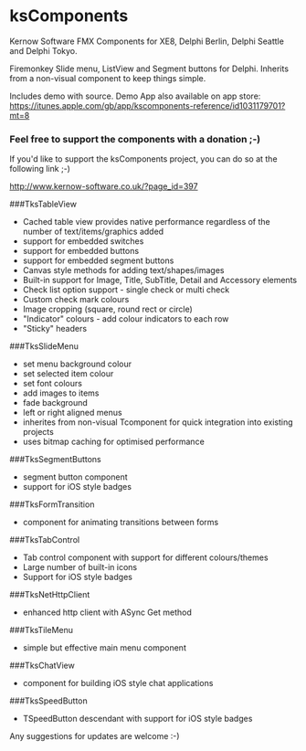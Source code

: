 # ksComponents

Kernow Software FMX Components for XE8, Delphi Berlin, Delphi Seattle and Delphi Tokyo.


Firemonkey Slide menu, ListView and Segment buttons for Delphi.  Inherits from a non-visual component to keep things simple.

Includes demo with source.  Demo App also available on app store: 
https://itunes.apple.com/gb/app/kscomponents-reference/id1031179701?mt=8

### Feel free to support the components with a donation ;-)

If you'd like to support the ksComponents project, you can do so at the following link ;-)

http://www.kernow-software.co.uk/?page_id=397

###TksTableView

- Cached table view provides native performance regardless of the number of text/items/graphics added
- support for embedded switches
- support for embedded buttons
- support for embedded segment buttons
- Canvas style methods for adding text/shapes/images
- Built-in support for Image, Title, SubTitle, Detail and Accessory elements
- Check list option support - single check or multi check
- Custom check mark colours
- Image cropping (square, round rect or circle)
- "Indicator" colours - add colour indicators to each row
- "Sticky" headers


###TksSlideMenu

- set menu background colour
- set selected item colour
- set font colours
- add images to items
- fade background
- left or right aligned menus
- inherites from non-visual Tcomponent for quick integration into existing projects
- uses bitmap caching for optimised performance

###TksSegmentButtons

- segment button component
- support for iOS style badges

###TksFormTransition

- component for animating transitions between forms

###TksTabControl

- Tab control component with support for different colours/themes
- Large number of built-in icons
- Support for iOS style badges

###TksNetHttpClient

- enhanced http client with ASync Get method

###TksTileMenu

- simple but effective main menu component

###TksChatView

- component for building iOS style chat applications

###TksSpeedButton

- TSpeedButton descendant with support for iOS style badges



Any suggestions for updates are welcome :-) 

